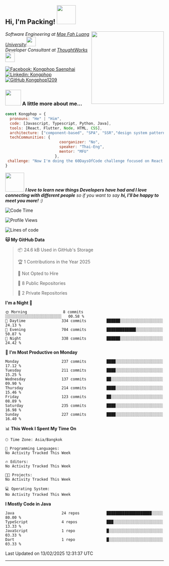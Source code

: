 <h2> Hi, I'm Packing! <img src="https://media.giphy.com/media/mGcNjsfWAjY5AEZNw6/giphy.gif" width="60"></h2>
<img align='right' src="https://media.giphy.com/media/ieyl9zmCjO4b4t6qoY/giphy.gif" width="230">
<p><em>Software Engineering at <a href="http://www.unb.br">Mae Fah Luang University</a><img src="https://media.giphy.com/media/fYSnHlufseco8Fh93Z/giphy.gif" width="30"></br>Developer Consultant at <a href="https://www.thoughtworks.com">ThoughtWorks</a><img src="https://media.giphy.com/media/WUlplcMpOCEmTGBtBW/giphy.gif" width="30"> 
</em></p>

[![Facebook: Kongphop Saenphai](https://img.shields.io/badge/-Kongphop%20Saenphai-1877F2?style=flat-square&logo=facebook&logoColor=white&link=https://www.facebook.com/profile.php?id=100009078336515)](https://www.facebook.com/profile.php?id=100009078336515)
[![Linkedin: Kongphop](https://img.shields.io/badge/-Kongphop-blue?style=flat-square&logo=Linkedin&logoColor=white&link=https://www.linkedin.com/in/kongphop-saenphai-34a557288/)](https://www.linkedin.com/in/kongphop-saenphai-34a557288/)
[![GitHub Kongphop1209](https://img.shields.io/github/followers/Kongphop1209?label=follow&style=social)](https://github.com/kongphop1209)


### <img src="https://media.giphy.com/media/VgCDAzcKvsR6OM0uWg/giphy.gif" width="50"> A little more about me...  

```javascript
const Kongphop = {
  pronouns: "He" | "Him",
  code: [Javascript, Typescript, Python, Java],
  tools: [React, Flutter, Node, HTML, CSS],
  architecture: ["component-based", "SPA", "SSR","design system pattern"],
  techCommunities: {
                        coorganizer: "No",
                        speaker: "Thai-Eng",
                        mentor: "MFU"
                      },
 challenge: "Now I'm doing the 60DaysOfCode challenge focused on React and Mobile App"
}
```

<img src="https://media.giphy.com/media/LnQjpWaON8nhr21vNW/giphy.gif" width="60"> <em><b>I love to learn new things Developers have had and I love connecting with different people</b> so if you want to say <b>hi, I'll be happy to meet you more!</b> :)</em>

<!--START_SECTION:waka-->
![Code Time](http://img.shields.io/badge/Code%20Time-55%20hrs%2015%20mins-blue)

![Profile Views](http://img.shields.io/badge/Profile%20Views-0-blue)

![Lines of code](https://img.shields.io/badge/From%20Hello%20World%20I%27ve%20Written-7.2%20million%20lines%20of%20code-blue)

**🐱 My GitHub Data** 

> 📦 24.6 kB Used in GitHub's Storage 
 > 
> 🏆 1 Contributions in the Year 2025
 > 
> 🚫 Not Opted to Hire
 > 
> 📜 8 Public Repositories 
 > 
> 🔑 2 Private Repositories 
 > 
**I'm a Night 🦉** 

```text
🌞 Morning                8 commits           ░░░░░░░░░░░░░░░░░░░░░░░░░   00.58 % 
🌆 Daytime                334 commits         ██████░░░░░░░░░░░░░░░░░░░   24.13 % 
🌃 Evening                704 commits         █████████████░░░░░░░░░░░░   50.87 % 
🌙 Night                  338 commits         ██████░░░░░░░░░░░░░░░░░░░   24.42 % 
```
📅 **I'm Most Productive on Monday** 

```text
Monday                   237 commits         ████░░░░░░░░░░░░░░░░░░░░░   17.12 % 
Tuesday                  211 commits         ████░░░░░░░░░░░░░░░░░░░░░   15.25 % 
Wednesday                137 commits         ██░░░░░░░░░░░░░░░░░░░░░░░   09.90 % 
Thursday                 214 commits         ████░░░░░░░░░░░░░░░░░░░░░   15.46 % 
Friday                   123 commits         ██░░░░░░░░░░░░░░░░░░░░░░░   08.89 % 
Saturday                 235 commits         ████░░░░░░░░░░░░░░░░░░░░░   16.98 % 
Sunday                   227 commits         ████░░░░░░░░░░░░░░░░░░░░░   16.40 % 
```


📊 **This Week I Spent My Time On** 

```text
🕑︎ Time Zone: Asia/Bangkok

💬 Programming Languages: 
No Activity Tracked This Week

🔥 Editors: 
No Activity Tracked This Week

🐱‍💻 Projects: 
No Activity Tracked This Week

💻 Operating System: 
No Activity Tracked This Week
```

**I Mostly Code in Java** 

```text
Java                     24 repos            ████████████████████░░░░░   80.00 % 
TypeScript               4 repos             ███░░░░░░░░░░░░░░░░░░░░░░   13.33 % 
JavaScript               1 repo              █░░░░░░░░░░░░░░░░░░░░░░░░   03.33 % 
Dart                     1 repo              █░░░░░░░░░░░░░░░░░░░░░░░░   03.33 % 
```




 Last Updated on 13/02/2025 12:31:37 UTC
<!--END_SECTION:waka-->


---


